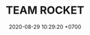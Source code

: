 ---
layout: teamCard
permalink: /team/:title.html
categories: LJ06 LIJ1  LIJ4 LIJ5 LIJ6 LIJ8 LIJ9 ILR8 TA1 MEW9 team
liga: LIGA JOHTO
maincover: /assets/logos/TR.png
puntosLJMAYO24: 
date: 2020-08-29 10:29:20 +0700
title: TEAM ROCKET
route: /liga-indigo
tag: johto042024
color: black
puntosLJ202404: 12
grupo: sur
background: '#F16C38'

team: TEAM ROCKET
ID: TR
puntos: 4
pj: 5

team1: partido1
team8: partido3

#PARTIDO 1
j1: RONDA 1
maincover1: /assets/logos/TA.png
p1: TR
r1: 0
pp1: TA
rr1: 2
bg1: ofire
pt1: 0
pj1: 0


#PARTIDO 4
maincover4: /assets/logos/ZODIAC.png
j4: RONDA 4
p4: TR
r4: 2
rr4: 1
pp4: ZC
bg4: ofire 
pt4: 0
pj4: 0
#PARTIDO 5
maincover5: /assets/logos/DFS.png
j5: RONDA 5
p5: TR
r5: 2
rr5: 0
pp5: PEARL
bg5: fire 
pt5: 0
pj5: 0
#PARTIDO 6
maincover6: /assets/logos/TSA.png
j6: RONDA 6
bg6: ofire 
p6: TR
r6: 0
pp6: TSA
rr6: 0 
pt6: 0
pj6: 0

#PARTIDO 8
maincover8: /assets/logos/ILEAGUE.png
j8: RONDA 8
p8: TR
r8: 0
pp8: IL
rr8: 0
bg8: ofire 
pt8: 0
pj8: 0
#PARTIDO 9
maincover9: /assets/logos/LGN.png
j9: RONDA 9
p9: TR
pp9: MEW
bg9: fire
r9: 0
rr9: 0 
pt9: 0
pj9: 0
dia: 31
hora: '21:10'
# pj: 11
# pt1: 0
# pt2: 0
# pt3: 0
# pt4: 0
# pt5: 0
# pt6: 0
# pt7: 0
# pt8: 0
# pt9: 0
# pt10: 0
# pt11: 0
# p1:  DFS TR
# r1: 0
# bg1: fire bg-danger
# rr1: 0
# pp1: DFS TR
# p2: DFS TR
# r2: 0
# rr2: 0
# bg2: fire bg-danger
# pp2: NO SMITE
# p3:  DFS TR
# r3: 0
# bg3: fire bg-warning
# rr3: 0
# pp3: JAS
# p4:  DFS TR
# r4: 0
# bg4: fire bg-danger
# rr4: 0
# pp4: DFS DMD
# p5:  DFS TR
# r5: 0
# bg5: fire bg-warning
# rr5: 0
# pp5: T. SATISFACTION
# p6:  DFS TR
# r6: 0
# bg6: fire bg-danger
# rr6: 0
# pp6: S.VANGUARD
# p7:  DFS TR
# r7: 0
# rr7: 0
# bg7: fire bg-danger
# pp7: HGO
# p8:  DFS TR
# r8: 0
# rr8: 0 
# bg8: fire bg-warning
# pp8: HG REGIOS
# p9:  DFS TR
# r9: 0
# bg9: fire bg-success
# rr9: 0
# pp9: ZODIAC
# p10: DFS TR
# r10: 0
# rr10: 0
# bg10: fire bg-danger
# pp10: MBO
# info: 28/05/24
# hora: '22:20'
# r11: 0
# rr11: 0
# bg11: fire bg-danger
# p11:  DFS TR
# pp11: LAST BREATH

---